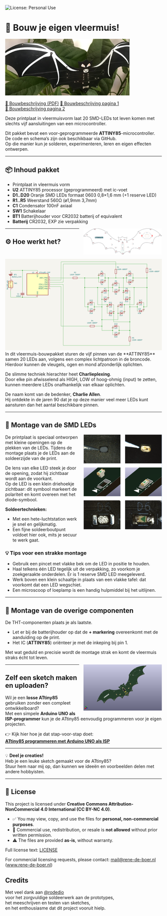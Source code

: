 ![License: Personal Use](https://img.shields.io/badge/license-Personal--Use-orange.svg)

# 🦇 Bouw je eigen vleermuis!

<img src="media/vleermuis1.jpg" alt="Vleermuis" width="400">

[📘 Bouwbeschrijving (PDF)](https://github.com/renedeboer/ReneDeBoer_Vleermuis/raw/main/media/vleermuispakket.pdf)
[📄 Bouwbeschrijving pagina 1](media/vleermuispakket.jpg)  
[📄 Bouwbeschrijving pagina 2](media/vleermuispakket2.jpg)


Deze printplaat in vleermuisvorm laat 20 SMD-LEDs tot leven komen met slechts vijf aansluitingen van een microcontroller.

Dit pakket bevat een voor-geprogrammeerde **ATTINY85**-microcontroller.  
De code en schema’s zijn ook beschikbaar via GitHub.  
Op die manier kun je solderen, experimenteren, leren en eigen effecten ontwerpen.


---

## 📦 Inhoud pakket

- Printplaat in vleermuis vorm  
- **U2** ATTINY85 processor (geprogrammeerd) met ic-voet  
- **D1..D20** Oranje SMD LEDs formaat 0603 0,8×1,6 mm (+1 reserve LED)  
- **R1..R5** Weerstand 560Ω (ø1,9mm 3,7mm)  
- **C1** Condensator 100nF axiaal  
- **SW1** Schakelaar  
- **BT1** Batterijhouder voor CR2032 batterij of equivalent  
- **Batterij** CR2032, EXP zie verpakking  

<img src="media/vleermuisV1-brd.jpg" alt="vleermuisV1-brd.jpg" style="max-width:50%; float:right; margin:0 0 1em 1em;">

---

## ⚙️ Hoe werkt het?

<img src="media/schema.png" alt="Schema">
In dit vleermuis-bouwpakket sturen de vijf pinnen van de **ATTINY85** samen 20 LEDs aan, volgens een complex lichtpatroon in de broncode.  
Hierdoor kunnen de vleugels, ogen en mond afzonderlijk oplichten. 

De slimme techniek hierachter heet **Charlieplexing**.  
Door elke pin afwisselend als HIGH, LOW of hoog-ohmig (input) te zetten, kunnen meerdere LEDs onafhankelijk van elkaar oplichten. 

De naam komt van de bedenker, **Charlie Allen**.  
Hij ontdekte in de jaren 90 dat je op deze manier veel meer LEDs kunt aansturen dan het aantal beschikbare pinnen.

---

## 🔧 Montage van de SMD LEDs

<img src="media/ledmontage.png" alt="LED Montage" style="max-width:50%; float:right; margin:0 0 1em 1em;">
De printplaat is speciaal ontworpen met kleine openingen op de plekken van de LEDs.  
Tijdens de montage plaats je de LEDs aan de soldeerzijde van de print.  

De lens van elke LED steek je door de opening, zodat hij zichtbaar wordt aan de voorkant.  
Op de LED is een klein driehoekje zichtbaar: dit symbool markeert de polariteit en komt overeen met het diode-symbool.

**Soldeertechnieken:**
- Met een hete-luchtstation werk je snel en gelijkmatig.  
- Een fijne soldeerboutpunt voldoet hier ook, mits je secuur te werk gaat.  

### 💡 Tips voor een strakke montage
- Gebruik een pincet met vlakke bek om de LED in positie te houden.  
- Haal telkens één LED tegelijk uit de verpakking, zo voorkom je zoekgeraakte onderdelen. Er is 1 reserve SMD LED meegeleverd.  
- Werk boven een klein schaaltje in plaats van een vlakke tafel: dat voorkomt dat een LED wegschiet.  
- Een microscoop of loeplamp is een handig hulpmiddel bij het uitlijnen.  

---

## 🔩 Montage van de overige componenten

De THT-componenten plaats je als laatste.  

- Let er bij de batterijhouder op dat de **+ markering** overeenkomt met de aanduiding op de print.  
- Het IC (**ATTINY85**) oriënteer je met de inkeping bij pin 1.  

Met wat geduld en precisie wordt de montage strak en komt de vleermuis straks écht tot leven.  

<img src="media/vleermuisV1.png" alt="vleermuisV1.png" style="max-width:50%; float:right; margin:0 0 1em 1em;">

---

## Zelf een sketch maken en uploaden?

Wil je een **losse ATtiny85** gebruiken zonder een compleet ontwikkelboard?  
Met een simpele **Arduino UNO als ISP-programmer** kun je de ATtiny85 eenvoudig programmeren voor je eigen projecten.

👉 Kijk hier hoe je dat stap-voor-stap doet:  
[**ATtiny85 programmeren met Arduino UNO als ISP**](ATTiny85_Programmeren_met_UNO.md)

---

💡 **Deel je creaties!**  
Heb je een leuke sketch gemaakt voor de ATtiny85?  
Stuur hem naar mij op, dan kunnen we ideeën en voorbeelden delen met andere hobbyisten.

---

## 📜 License

This project is licensed under **Creative Commons Attribution-NonCommercial 4.0 International (CC BY-NC 4.0)**.

- ✅ You may view, copy, and use the files for **personal, non-commercial purposes**.  
- 🚫 Commercial use, redistribution, or resale is **not allowed** without prior written permission.  
- ⚠️ The files are provided **as-is**, without warranty.  

Full license text: [LICENSE](LICENSE)

For commercial licensing requests, please contact: mail@rene-de-boer.nl (www.rene-de-boer.nl)

## Credits

Met veel dank aan [@rodedio](https://github.com/rodedio)  
voor het zorgvuldige soldeerwerk aan de prototypes,  
het meeschrijven en testen van sketches,  
en het enthousiasme dat dit project vooruit hielp.
